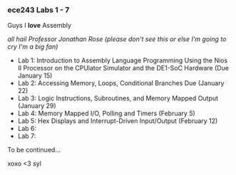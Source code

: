 ### ece243 Labs 1 - 7
Guys I **love** Assembly

*all hail Professor Jonathan Rose (please don't see this or else I'm going to cry I'm a big fan)*

- Lab 1: Introduction to Assembly Language Programming Using the Nios II Processor on the CPUlator Simulator and the DE1-SoC Hardware (Due January 15)
- Lab 2: Accessing Memory, Loops, Conditional Branches Due (January 22)
- Lab 3: Logic Instructions, Subroutines, and Memory Mapped Output (January 29)
- Lab 4: Memory Mapped I/O, Polling and Timers (February 5)
- Lab 5: Hex Displays and Interrupt-Driven Input/Output (February 12)
- Lab 6:
- Lab 7:

To be continued...

xoxo <3 syl
